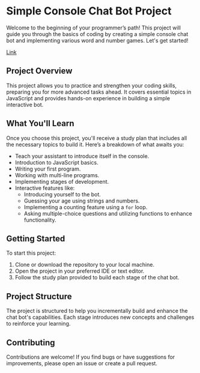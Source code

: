 # Simple Console Chat Bot Project

Welcome to the beginning of your programmer’s path! This project will guide you through the basics of coding by creating a simple console chat bot and implementing various word and number games. Let's get started!

[Link](https://hyperskill.org/projects/221)

## Project Overview

This project allows you to practice and strengthen your coding skills, preparing you for more advanced tasks ahead. It covers essential topics in JavaScript and provides hands-on experience in building a simple interactive bot.

## What You'll Learn

Once you choose this project, you'll receive a study plan that includes all the necessary topics to build it. Here’s a breakdown of what awaits you:

- Teach your assistant to introduce itself in the console.
- Introduction to JavaScript basics.
- Writing your first program.
- Working with multi-line programs.
- Implementing stages of development.
- Interactive features like:
  - Introducing yourself to the bot.
  - Guessing your age using strings and numbers.
  - Implementing a counting feature using a `for` loop.
  - Asking multiple-choice questions and utilizing functions to enhance functionality.

## Getting Started

To start this project:
1. Clone or download the repository to your local machine.
2. Open the project in your preferred IDE or text editor.
3. Follow the study plan provided to build each stage of the chat bot.

## Project Structure

The project is structured to help you incrementally build and enhance the chat bot's capabilities. Each stage introduces new concepts and challenges to reinforce your learning.

## Contributing

Contributions are welcome! If you find bugs or have suggestions for improvements, please open an issue or create a pull request.
